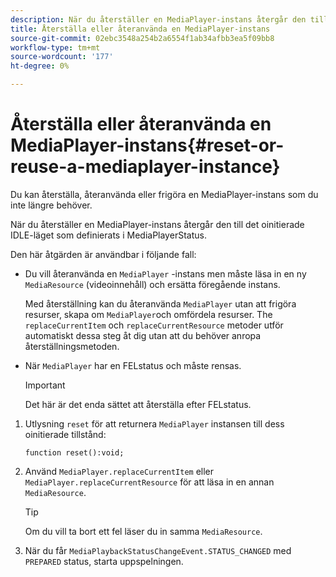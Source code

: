 ```yaml
---
description: När du återställer en MediaPlayer-instans återgår den till det oinitierade IDLE-läget som definierats i MediaPlayerStatus.
title: Återställa eller återanvända en MediaPlayer-instans
source-git-commit: 02ebc3548a254b2a6554f1ab34afbb3ea5f09bb8
workflow-type: tm+mt
source-wordcount: '177'
ht-degree: 0%

---
```


# Återställa eller återanvända en MediaPlayer-instans{#reset-or-reuse-a-mediaplayer-instance}

Du kan återställa, återanvända eller frigöra en MediaPlayer-instans som du inte längre behöver.

När du återställer en MediaPlayer-instans återgår den till det oinitierade IDLE-läget som definierats i MediaPlayerStatus.

Den här åtgärden är användbar i följande fall:

* Du vill återanvända en `MediaPlayer` -instans men måste läsa in en ny `MediaResource` (videoinnehåll) och ersätta föregående instans.

  Med återställning kan du återanvända `MediaPlayer` utan att frigöra resurser, skapa om `MediaPlayer`och omfördela resurser. The `replaceCurrentItem` och `replaceCurrentResource` metoder utför automatiskt dessa steg åt dig utan att du behöver anropa återställningsmetoden.

* När `MediaPlayer` har en FELstatus och måste rensas.

  >[!IMPORTANT]
  >
  >Det här är det enda sättet att återställa efter FELstatus.

1. Utlysning `reset` för att returnera `MediaPlayer` instansen till dess oinitierade tillstånd:

   ```
   function reset():void; 
   ```

1. Använd `MediaPlayer.replaceCurrentItem` eller `MediaPlayer.replaceCurrentResource` för att läsa in en annan `MediaResource`.

   >[!TIP]
   >
   >Om du vill ta bort ett fel läser du in samma `MediaResource`.

1. När du får `MediaPlaybackStatusChangeEvent.STATUS_CHANGED` med `PREPARED` status, starta uppspelningen.

